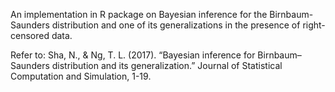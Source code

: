 An implementation in R package on Bayesian inference for the Birnbaum-Saunders distribution and one of its generalizations in the presence of right-censored data.

Refer to:
Sha, N., & Ng, T. L. (2017). “Bayesian inference for Birnbaum–Saunders distribution and its generalization.” Journal of Statistical Computation and Simulation, 1-19.
